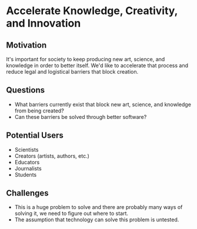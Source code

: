 # Accelerate Knowledge, Creativity, and Innovation

## Motivation
It's important for society to keep producing new art, science, and knowledge in order to better itself. We'd like to accelerate that process and reduce legal and logistical barriers that block creation.

## Questions
- What barriers currently exist that block new art, science, and knowledge from being created?
- Can these barriers be solved through better software?

## Potential Users
- Scientists
- Creators (artists, authors, etc.)
- Educators
- Journalists
- Students

## Challenges
- This is a huge problem to solve and there are probably many ways of solving it, we need to figure out where to start.
- The assumption that technology can solve this problem is untested.

